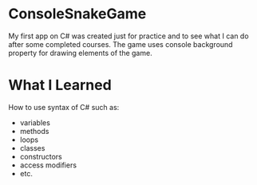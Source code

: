 # ConsoleSnakeGame

My first app on C# was created just for practice and to see what I can do after some completed courses.
The game uses console background property for drawing elements of the game.

# What I Learned

How to use syntax of C# such as:
* variables
* methods
* loops
* classes
* constructors
* access modifiers
* etc.
